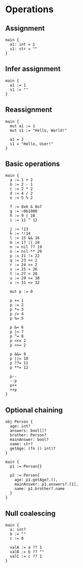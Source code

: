 # Operations

## Assignment
```the
main {
  a1: int = 1
  s1: str = ""
}
```

## Infer assignment
```the
main {
  a1 := 1
  s1 := ""
}
```

## Reassignment
```the
main {
  mut a1 := 1
  mut s1 := "Hello, World!"

  a1 = 2
  s1 = "Hello, User!"
}
```

## Basic operations
```the
main {
  a := 1 + 2
  b := 2 - 1
  c := 2 * 2
  d := 4 / 2
  e := 5 % 2

  f := 0x6 & 0o7
  g := ~0b1000
  h := 9 | 10
  i := 11 ^ 12

  j := !13
  k := !!14
  l := 15 && 16
  m := 17 || 18
  n := nil ?? 19
  o := nil ** 20
  p := 21 != 22
  q := 23 << 2
  r := 24 >> 2
  s := 25 > 26
  t := 27 < 28
  u := 29 >= 30
  v := 31 <= 32

  mut p := 0

  p += 1
  p -= 2
  p *= 3
  p /= 4
  p %= 5

  p &= 6
  p |= 7
  p ^= 8
  p <<= 2
  p >>= 2

  p &&= 9
  p ||= 10
  p ??= 11
  p **= 12

  p--
  --p
  p++
  ++p
}
```

## Optional chaining
```the
obj Person {
  age: int?
  answers: bool[]?
  brother: Person?
  mainAnswer: bool?
  name: str?
  getAge: (fn () int)?
}

main {
  p1 := Person{}

  p2 := Person{
    age: p1.getAge?.(),
    mainAnswer: p1.answers?.[1],
    name: p1.brother?.name
  }
}
```

## Null coalescing
```the
main {
  a: int?
  b := ""
  c := 0

  valA := a ?? 1
  valB := b ?? ""
  valC := c ?? 1
}
```
